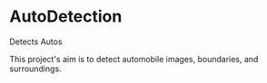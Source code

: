 # AutoDetection
Detects Autos

This project's aim is to detect automobile images, boundaries, and surroundings.